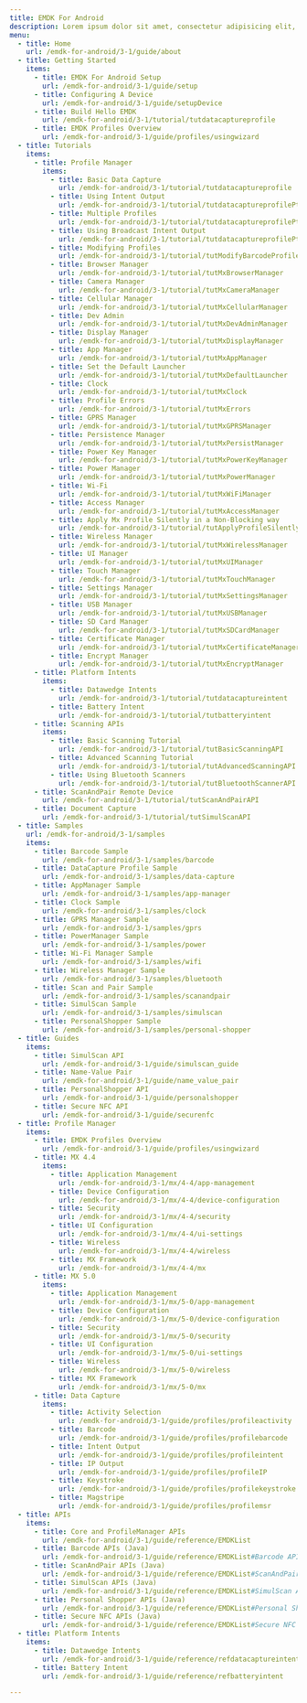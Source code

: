 ```yaml
---
title: EMDK For Android
description: Lorem ipsum dolor sit amet, consectetur adipisicing elit, sed do eiusmod
menu:
  - title: Home
    url: /emdk-for-android/3-1/guide/about
  - title: Getting Started
    items:
      - title: EMDK For Android Setup
        url: /emdk-for-android/3-1/guide/setup
      - title: Configuring A Device
        url: /emdk-for-android/3-1/guide/setupDevice
      - title: Build Hello EMDK
        url: /emdk-for-android/3-1/tutorial/tutdatacaptureprofile
      - title: EMDK Profiles Overview
        url: /emdk-for-android/3-1/guide/profiles/usingwizard
  - title: Tutorials
    items:
      - title: Profile Manager
        items:
          - title: Basic Data Capture
            url: /emdk-for-android/3-1/tutorial/tutdatacaptureprofile
          - title: Using Intent Output
            url: /emdk-for-android/3-1/tutorial/tutdatacaptureprofilePt2
          - title: Multiple Profiles
            url: /emdk-for-android/3-1/tutorial/tutdatacaptureprofilePt3
          - title: Using Broadcast Intent Output
            url: /emdk-for-android/3-1/tutorial/tutdatacaptureprofilePt4
          - title: Modifying Profiles
            url: /emdk-for-android/3-1/tutorial/tutModifyBarcodeProfileSettings
          - title: Browser Manager
            url: /emdk-for-android/3-1/tutorial/tutMxBrowserManager
          - title: Camera Manager
            url: /emdk-for-android/3-1/tutorial/tutMxCameraManager
          - title: Cellular Manager
            url: /emdk-for-android/3-1/tutorial/tutMxCellularManager
          - title: Dev Admin
            url: /emdk-for-android/3-1/tutorial/tutMxDevAdminManager
          - title: Display Manager
            url: /emdk-for-android/3-1/tutorial/tutMxDisplayManager
          - title: App Manager
            url: /emdk-for-android/3-1/tutorial/tutMxAppManager
          - title: Set the Default Launcher
            url: /emdk-for-android/3-1/tutorial/tutMxDefaultLauncher
          - title: Clock
            url: /emdk-for-android/3-1/tutorial/tutMxClock
          - title: Profile Errors
            url: /emdk-for-android/3-1/tutorial/tutMxErrors
          - title: GPRS Manager
            url: /emdk-for-android/3-1/tutorial/tutMxGPRSManager
          - title: Persistence Manager
            url: /emdk-for-android/3-1/tutorial/tutMxPersistManager
          - title: Power Key Manager 
            url: /emdk-for-android/3-1/tutorial/tutMxPowerKeyManager
          - title: Power Manager
            url: /emdk-for-android/3-1/tutorial/tutMxPowerManager
          - title: Wi-Fi
            url: /emdk-for-android/3-1/tutorial/tutMxWiFiManager
          - title: Access Manager
            url: /emdk-for-android/3-1/tutorial/tutMxAccessManager
          - title: Apply Mx Profile Silently in a Non-Blocking way
            url: /emdk-for-android/3-1/tutorial/tutApplyProfileSilently
          - title: Wireless Manager
            url: /emdk-for-android/3-1/tutorial/tutMxWirelessManager
          - title: UI Manager
            url: /emdk-for-android/3-1/tutorial/tutMxUIManager
          - title: Touch Manager
            url: /emdk-for-android/3-1/tutorial/tutMxTouchManager
          - title: Settings Manager
            url: /emdk-for-android/3-1/tutorial/tutMxSettingsManager
          - title: USB Manager
            url: /emdk-for-android/3-1/tutorial/tutMxUSBManager
          - title: SD Card Manager
            url: /emdk-for-android/3-1/tutorial/tutMxSDCardManager
          - title: Certificate Manager
            url: /emdk-for-android/3-1/tutorial/tutMxCertificateManager
          - title: Encrypt Manager
            url: /emdk-for-android/3-1/tutorial/tutMxEncryptManager
      - title: Platform Intents
        items:
          - title: Datawedge Intents
            url: /emdk-for-android/3-1/tutorial/tutdatacaptureintent
          - title: Battery Intent
            url: /emdk-for-android/3-1/tutorial/tutbatteryintent
      - title: Scanning APIs
        items:
          - title: Basic Scanning Tutorial
            url: /emdk-for-android/3-1/tutorial/tutBasicScanningAPI
          - title: Advanced Scanning Tutorial
            url: /emdk-for-android/3-1/tutorial/tutAdvancedScanningAPI
          - title: Using Bluetooth Scanners
            url: /emdk-for-android/3-1/tutorial/tutBluetoothScannerAPI
      - title: ScanAndPair Remote Device
        url: /emdk-for-android/3-1/tutorial/tutScanAndPairAPI
      - title: Document Capture
        url: /emdk-for-android/3-1/tutorial/tutSimulScanAPI
  - title: Samples
    url: /emdk-for-android/3-1/samples
    items:
      - title: Barcode Sample
        url: /emdk-for-android/3-1/samples/barcode
      - title: DataCapture Profile Sample
        url: /emdk-for-android/3-1/samples/data-capture
      - title: AppManager Sample
        url: /emdk-for-android/3-1/samples/app-manager
      - title: Clock Sample
        url: /emdk-for-android/3-1/samples/clock
      - title: GPRS Manager Sample
        url: /emdk-for-android/3-1/samples/gprs
      - title: PowerManager Sample
        url: /emdk-for-android/3-1/samples/power
      - title: Wi-Fi Manager Sample
        url: /emdk-for-android/3-1/samples/wifi
      - title: Wireless Manager Sample
        url: /emdk-for-android/3-1/samples/bluetooth
      - title: Scan and Pair Sample
        url: /emdk-for-android/3-1/samples/scanandpair
      - title: SimulScan Sample
        url: /emdk-for-android/3-1/samples/simulscan
      - title: PersonalShopper Sample
        url: /emdk-for-android/3-1/samples/personal-shopper
  - title: Guides
    items:
      - title: SimulScan API
        url: /emdk-for-android/3-1/guide/simulscan_guide
      - title: Name-Value Pair
        url: /emdk-for-android/3-1/guide/name_value_pair
      - title: PersonalShopper API
        url: /emdk-for-android/3-1/guide/personalshopper
      - title: Secure NFC API
        url: /emdk-for-android/3-1/guide/securenfc
  - title: Profile Manager
    items:
      - title: EMDK Profiles Overview
        url: /emdk-for-android/3-1/guide/profiles/usingwizard
      - title: MX 4.4
        items: 
          - title: Application Management
            url: /emdk-for-android/3-1/mx/4-4/app-management
          - title: Device Configuration
            url: /emdk-for-android/3-1/mx/4-4/device-configuration
          - title: Security
            url: /emdk-for-android/3-1/mx/4-4/security
          - title: UI Configuration
            url: /emdk-for-android/3-1/mx/4-4/ui-settings
          - title: Wireless
            url: /emdk-for-android/3-1/mx/4-4/wireless
          - title: MX Framework
            url: /emdk-for-android/3-1/mx/4-4/mx
      - title: MX 5.0
        items: 
          - title: Application Management
            url: /emdk-for-android/3-1/mx/5-0/app-management
          - title: Device Configuration
            url: /emdk-for-android/3-1/mx/5-0/device-configuration
          - title: Security
            url: /emdk-for-android/3-1/mx/5-0/security
          - title: UI Configuration
            url: /emdk-for-android/3-1/mx/5-0/ui-settings
          - title: Wireless
            url: /emdk-for-android/3-1/mx/5-0/wireless
          - title: MX Framework
            url: /emdk-for-android/3-1/mx/5-0/mx
      - title: Data Capture
        items:
          - title: Activity Selection
            url: /emdk-for-android/3-1/guide/profiles/profileactivity
          - title: Barcode
            url: /emdk-for-android/3-1/guide/profiles/profilebarcode
          - title: Intent Output
            url: /emdk-for-android/3-1/guide/profiles/profileintent
          - title: IP Output
            url: /emdk-for-android/3-1/guide/profiles/profileIP
          - title: Keystroke
            url: /emdk-for-android/3-1/guide/profiles/profilekeystroke
          - title: Magstripe
            url: /emdk-for-android/3-1/guide/profiles/profilemsr
  - title: APIs
    items:
      - title: Core and ProfileManager APIs
        url: /emdk-for-android/3-1/guide/reference/EMDKList
      - title: Barcode APIs (Java)
        url: /emdk-for-android/3-1/guide/reference/EMDKList#Barcode APIs
      - title: ScanAndPair APIs (Java)
        url: /emdk-for-android/3-1/guide/reference/EMDKList#ScanAndPair APIs
      - title: SimulScan APIs (Java)
        url: /emdk-for-android/3-1/guide/reference/EMDKList#SimulScan APIs
      - title: Personal Shopper APIs (Java)
        url: /emdk-for-android/3-1/guide/reference/EMDKList#Personal Shopper APIs
      - title: Secure NFC APIs (Java)
        url: /emdk-for-android/3-1/guide/reference/EMDKList#Secure NFC APIs
  - title: Platform Intents
    items:
      - title: Datawedge Intents
        url: /emdk-for-android/3-1/guide/reference/refdatacaptureintent
      - title: Battery Intent
        url: /emdk-for-android/3-1/guide/reference/refbatteryintent

---
```


